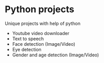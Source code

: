 # Python projects
Unique projects with help of python
- Youtube video downloader
- Text to speech
- Face detection (Image/Video)
- Eye detection
- Gender and age detection (Image/Video)
